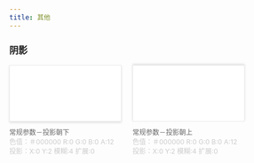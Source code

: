 ```yaml
---
title: 其他
---
```


<style>
.other-list{float:left;width:100%;margin-bottom:50px;}
.other-item{float:left;margin-right:20px;margin-bottom:20px;}
.other-item-box.large{width:200px;height:100px;margin-bottom:10px;text-align:center;line-height:100px;border:solid 1px #EBEBEB}
.other-item-box.small{width:150px;height:75px;margin-bottom:10px;text-align:center;line-height:75px;border:solid 1px #EBEBEB}
.other-item-text{margin:0 !important;font-size:12px !important;color:#666;}
.other-item-text span{color:#ccc;}
</style>

### 阴影

<div class="other-list">
  <div class="other-item">
    <div class="other-item-box large" style="background:#FFF;box-shadow: 0 2px 4px rgba(0, 0, 0, 0.12)"></div>
    <p class="other-item-text">常规参数－投影朝下</p>
    <p class="other-item-text"><span>色值：＃000000 R:0 G:0 B:0 A:12</span></p>
    <p class="other-item-text"><span>投影：X:0 Y:2 模糊:4  扩展:0</span></p>
  </div>
  <div class="other-item">
    <div class="other-item-box large" style="background:#FFF;box-shadow: 0 -2px 4px rgba(0, 0, 0, 0.12)"></div>
    <p class="other-item-text">常规参数－投影朝上</p>
    <p class="other-item-text"><span>色值：＃000000 R:0 G:0 B:0 A:12</span></p>
    <p class="other-item-text"><span>投影：X:0 Y:2 模糊:4  扩展:0</span></p>
  </div>
</div>